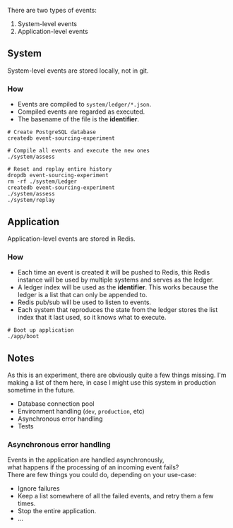 There are two types of events:

1. System-level events
2. Application-level events




## System

System-level events are stored locally, not in git.


### How

- Events are compiled to `system/ledger/*.json`.
- Compiled events are regarded as executed.
- The basename of the file is the **identifier**.

```shell
# Create PostgreSQL database
createdb event-sourcing-experiment

# Compile all events and execute the new ones
./system/assess

# Reset and replay entire history
dropdb event-sourcing-experiment
rm -rf ./system/Ledger
createdb event-sourcing-experiment
./system/assess
./system/replay
```




## Application

Application-level events are stored in Redis.


### How

- Each time an event is created it will be pushed to Redis,
  this Redis instance will be used by multiple systems and serves as the ledger.
- A ledger index will be used as the **identifier**.
  This works because the ledger is a list that can only be appended to.
- Redis pub/sub will be used to listen to events.
- Each system that reproduces the state from the ledger stores
  the list index that it last used, so it knows what to execute.

```shell
# Boot up application
./app/boot
```




## Notes

As this is an experiment, there are obviously quite a few things missing. I'm making a list of them here, in case I might use this system in production sometime in the future.

- Database connection pool
- Environment handling (`dev`, `production`, etc)
- Asynchronous error handling
- Tests


### Asynchronous error handling

Events in the application are handled asynchronously,  
what happens if the processing of an incoming event fails?  
There are few things you could do, depending on your use-case:

- Ignore failures
- Keep a list somewhere of all the failed events, and retry them a few times.
- Stop the entire application.
- ...
